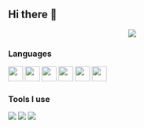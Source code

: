 ## Hi there 👋

<!--
**cj1ayi/cj1ayi** is a ✨ _special_ ✨ repository because its `README.md` (this file) appears on your GitHub profile.

Here are some ideas to get you started:

- 🔭 I’m currently working on ...
- 🌱 I’m currently learning ...
- 👯 I’m looking to collaborate on ...
- 🤔 I’m looking for help with ...
- 💬 Ask me about ...
- 📫 How to reach me: ...
- 😄 Pronouns: ...
- ⚡ Fun fact: ...
-->
<p align="center">
  <img src="https://capsule-render.vercel.app/api?text=Hey Everyone!🕹️&animation=fadeIn&type=waving&color=gradient&height=100"/>
</p>

### Languages
 <p align="left">
<img src="https://cdn.jsdelivr.net/gh/devicons/devicon@latest/icons/c/c-original.svg"width="30" height="30" />
<img src="https://cdn.jsdelivr.net/gh/devicons/devicon@latest/icons/java/java-original.svg"width="30" height="30"/>
<img src="https://cdn.jsdelivr.net/gh/devicons/devicon@latest/icons/html5/html5-original.svg" width="30" height="30"/>
<img src="https://cdn.jsdelivr.net/gh/devicons/devicon@latest/icons/css3/css3-original.svg"width="30" height="30" />
<img src="https://cdn.jsdelivr.net/gh/devicons/devicon@latest/icons/python/python-original.svg"width="30" height="30"/>
<img src="https://cdn.jsdelivr.net/gh/devicons/devicon@latest/icons/godot/godot-original.svg"width="30" height="30" />
  
### Tools I use
</p>
<p align="left">
 <img src="https://cdn.jsdelivr.net/gh/devicons/devicon@latest/icons/vscode/vscode-original.svg" />
 <img src="https://cdn.jsdelivr.net/gh/devicons/devicon@latest/icons/fedora/fedora-original.svg" />
 <img src="https://cdn.jsdelivr.net/gh/devicons/devicon@latest/icons/figma/figma-original.svg" />
</p>



